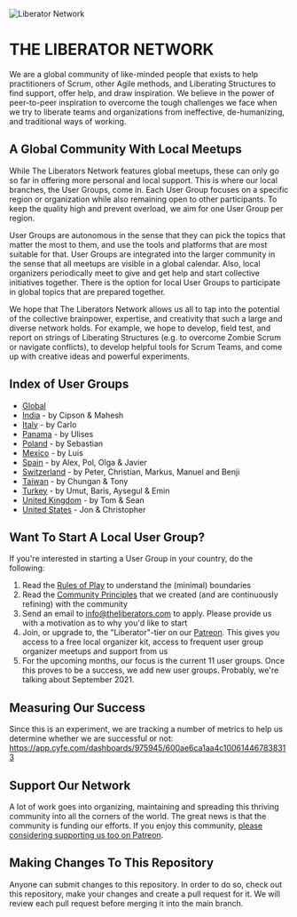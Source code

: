 ![Liberator Network](https://raw.githubusercontent.com/theliberators/usergroups/master/Assets/Banner.jpg "Liberator Network")

# THE LIBERATOR NETWORK

We are a global community of like-minded people that exists to help practitioners of Scrum, other Agile methods, and Liberating Structures to find support, offer help, and draw inspiration. We believe in the power of peer-to-peer inspiration to overcome the tough challenges we face when we try to liberate teams and organizations from ineffective, de-humanizing, and traditional ways of working.

## A Global Community With Local Meetups

While The Liberators Network features global meetups, these can only go so far in offering more personal and local support. This is where our local branches, the User Groups, come in. Each User Group focuses on a specific region or organization while also remaining open to other participants. To keep the quality high and prevent overload, we aim for one User Group per region. 

User Groups are autonomous in the sense that they can pick the topics that matter the most to them, and use the tools and platforms that are most suitable for that. User Groups are integrated into the larger community in the sense that all meetups are visible in a global calendar. Also, local organizers periodically meet to give and get help and start collective initiatives together. There is the option for local User Groups to participate in global topics that are prepared together.

We hope that The Liberators Network allows us all to tap into the potential of the collective brainpower, expertise, and creativity that such a large and diverse network holds. For example, we hope to develop, field test, and report on strings of Liberating Structures (e.g. to overcome Zombie Scrum or navigate conflicts), to develop helpful tools for Scrum Teams, and come up with creative ideas and powerful experiments.

## Index of User Groups

- [Global](https://www.meetup.com/The-Liberators/)
- [India](http://bit.ly/2Xcfntq) - by Cipson & Mahesh
- [Italy](http://bit.ly/3b8HL7L) - by Carlo
- [Panama](https://bit.ly/2L1bIfn) - by Ulises
- [Poland](https://bit.ly/3lVoqJN) - by Sebastian
- [Mexico](http://bit.ly/39qmu7h) - by Luis
- [Spain](https://bit.ly/2XdHoki) - by Alex, Pol, Olga & Javier
- [Switzerland](https://bit.ly/3fhJAPU) - by Peter, Christian, Markus, Manuel and Benji
- [Taiwan](http://bit.ly/3b9IzcE) - by Chungan & Tony
- [Turkey](https://bit.ly/3pQr2uH) - by Umut, Baris, Aysegul & Emin
- [United Kingdom](http://bit.ly/2MvM6HP) - by Tom & Sean
- [United States](https://bit.ly/3587gCw) - Jon & Christopher

## Want To Start A Local User Group?

If you're interested in starting a User Group in your country, do the following:

1. Read the [Rules of Play](https://github.com/theliberators/usergroups/blob/master/Rules%20of%20Play/Rules%20of%20Play%20for%20Organizers.pdf?raw=true) to understand the (minimal) boundaries
2. Read the [Community Principles](https://github.com/theliberators/usergroups/blob/master/Community%20Principles/Community%20Principles.pdf?raw=true) that we created (and are continuously refining) with the community
3. Send an email to [info@theliberators.com](mailto:info@theliberators.com) to apply. Please provide us with a motivation as to why you'd like to start 
4. Join, or upgrade to, the "Liberator"-tier on our [Patreon](https://patreon.com/liberators). This gives you access to a free local organizer kit, access to frequent user group organizer meetups and support from us
5. For the upcoming months, our focus is the current 11 user groups. Once this proves to be a success, we add new user groups. Probably, we're talking about September 2021.

## Measuring Our Success

Since this is an experiment, we are tracking a number of metrics to help us determine whether we are successful or not:
https://app.cyfe.com/dashboards/975945/600ae6ca1aa4c100614467838313

## Support Our Network

A lot of work goes into organizing, maintaining and spreading this thriving community into all the corners of the world. The great news is that the community is funding our efforts. If you enjoy this community, [please considering supporting us too on Patreon](https://patreon.com/liberators).

## Making Changes To This Repository

Anyone can submit changes to this repository. In order to do so, check out this repository, make your changes and create a pull request for it. We will review each pull request before merging it into the main branch.
